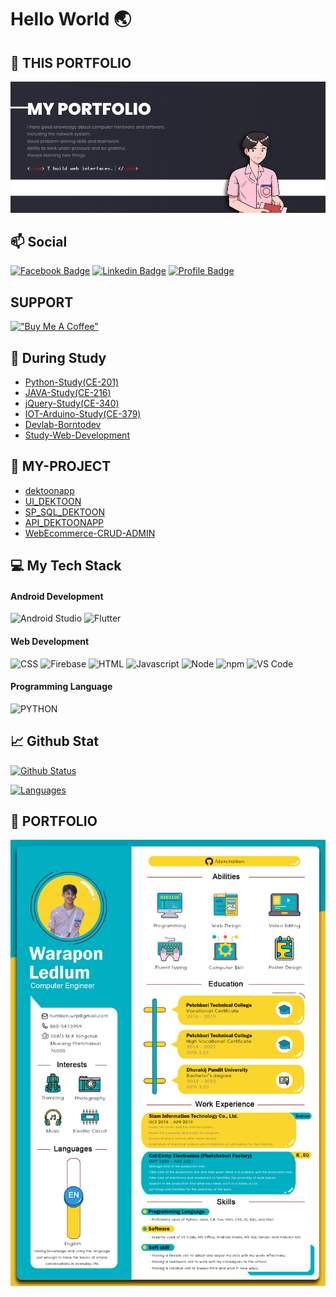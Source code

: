 # Hello World 🌏
## 📖 THIS PORTFOLIO

![Banner](/image/image.png)

## 📫 Social
[![Facebook Badge](https://img.shields.io/badge/-Warapon-blue?style=flat&logo=Facebook&logoColor=white&link=https://www.facebook.com/mikkipastel/)](https://www.facebook.com/kennoi17/)
[![Linkedin Badge](https://img.shields.io/badge/-dekchaiken-blue?style=flat&logo=Linkedin&logoColor=white&link=https://www.linkedin.com/in/dekchaiken/)](https://www.linkedin.com/in/dekchaiken/)
[![Profile Badge](https://img.shields.io/badge/-WebProfile-yellow?style=flat&logo=protondrive&logoColor=black&link=https://dekchaiken.github.io/Warapon_Portfolio/)](https://dekchaiken.github.io/Warapon_Portfolio/)

## SUPPORT
[!["Buy Me A Coffee"](https://www.buymeacoffee.com/assets/img/custom_images/orange_img.png)](https://www.buymeacoffee.com/6446070300c)

## 📃 During Study 
- [Python-Study(CE-201)](https://github.com/dekchaiken/CE201)
- [JAVA-Study(CE-216)](https://github.com/dekchaiken/JAVA-SS.1)
- [jQuery-Study(CE-340)](https://github.com/dekchaiken/CE340)
- [IOT-Arduino-Study(CE-379)](https://github.com/dekchaiken/CE379)
- [Devlab-Borntodev](https://github.com/dekchaiken/Devlab-Borntodev)
- [Study-Web-Development](https://github.com/dekchaiken/Web-Development)

## 📃 MY-PROJECT
- [dektoonapp](https://github.com/dekchaiken/dektoonapp)
- [UI_DEKTOON](https://github.com/dekchaiken/UI_DEKTOON)
- [SP_SQL_DEKTOON](https://github.com/dekchaiken/SP_SQL_DEKTOON)
- [API_DEKTOONAPP](https://github.com/dekchaiken/API_DEKTOONAPP)
- [WebEcommerce-CRUD-ADMIN](https://github.com/dekchaiken/WebEcommerce-CRUD-ADMIN)


## 💻 My Tech Stack
#### Android Development
![Android Studio](https://img.shields.io/badge/Android_Studio-3DDC84?style=for-the-badge&logo=android-studio&logoColor=white)
![Flutter](https://img.shields.io/badge/Flutter-0095D5?&style=for-the-badge&logo=flutter&logoColor=white)

#### Web Development
![CSS](https://img.shields.io/badge/CSS3-1572B6?style=for-the-badge&logo=css3&logoColor=white)
![Firebase](https://img.shields.io/badge/firebase-ffca28?style=for-the-badge&logo=firebase&logoColor=black)
![HTML](https://img.shields.io/badge/HTML5-E34F26?style=for-the-badge&logo=html5&logoColor=white)
![Javascript](https://img.shields.io/badge/JavaScript-323330?style=for-the-badge&logo=javascript&logoColor=F7DF1E)
![Node](https://img.shields.io/badge/Node.js-339933?style=for-the-badge&logo=nodedotjs&logoColor=white)
![npm](https://img.shields.io/badge/npm-CB3837?style=for-the-badge&logo=npm&logoColor=white)
![VS Code](https://img.shields.io/badge/Visual_Studio_Code-0078D4?style=for-the-badge&logo=visual%20studio%20code&logoColor=white)

#### Programming Language
![PYTHON](https://img.shields.io/badge/PYTHON-ffcb00?style=for-the-badge&logo=python&logoColor=blue)


## 📈 Github Stat

[![Github Status](https://github-readme-stats.vercel.app/api?username=dekchaiken&count_private=true&theme=onedark&show_icons=true)](https://github.com/dekchaiken)

[![Languages](https://github-readme-stats.vercel.app/api/top-langs/?username=dekchaiken&layout=compact&langs_count=10&hide_border=true&custom_title=Languages&bg_color=f5f5f5)](https://github.com/dekchaiken)

## 📖 PORTFOLIO

![Banner](/image/port.png)
